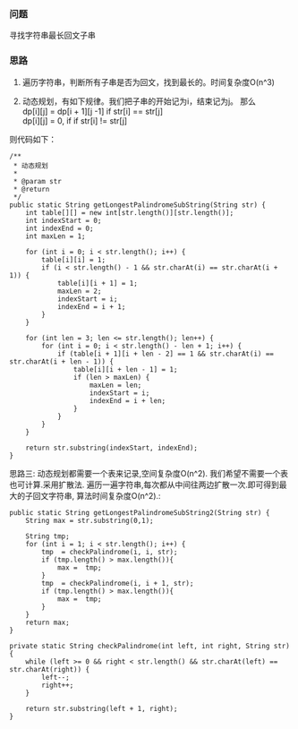 ### 问题
寻找字符串最长回文子串


### 思路
1. 遍历字符串，判断所有子串是否为回文，找到最长的。时间复杂度O(n^3)

2. 动态规划，有如下规律。我们把子串的开始记为i，结束记为j。
那么<br>
dp[i][j] = dp[i + 1][j -1] if str[i] == str[j] <br>
dp[i][j] = 0, if if str[i] != str[j]

则代码如下：

```
/**
 * 动态规划
 *
 * @param str
 * @return
 */
public static String getLongestPalindromeSubString(String str) {
    int table[][] = new int[str.length()][str.length()];
    int indexStart = 0;
    int indexEnd = 0;
    int maxLen = 1;

    for (int i = 0; i < str.length(); i++) {
        table[i][i] = 1;
        if (i < str.length() - 1 && str.charAt(i) == str.charAt(i + 1)) {
            table[i][i + 1] = 1;
            maxLen = 2;
            indexStart = i;
            indexEnd = i + 1;
        }
    }

    for (int len = 3; len <= str.length(); len++) {
        for (int i = 0; i < str.length() - len + 1; i++) {
            if (table[i + 1][i + len - 2] == 1 && str.charAt(i) == str.charAt(i + len - 1)) {
                table[i][i + len - 1] = 1;
                if (len > maxLen) {
                    maxLen = len;
                    indexStart = i;
                    indexEnd = i + len;
                }
            }
        }
    }

    return str.substring(indexStart, indexEnd);
}
```


思路三: 动态规划都需要一个表来记录,空间复杂度O(n^2). 我们希望不需要一个表也可计算.采用扩散法. 遍历一遍字符串,每次都从中间往两边扩散一次.即可得到最大的子回文字符串, 算法时间复杂度O(n^2).:
```
public static String getLongestPalindromeSubString2(String str) {
    String max = str.substring(0,1);

    String tmp;
    for (int i = 1; i < str.length(); i++) {
        tmp  = checkPalindrome(i, i, str);
        if (tmp.length() > max.length()){
            max =  tmp;
        }
        tmp  = checkPalindrome(i, i + 1, str);
        if (tmp.length() > max.length()){
            max =  tmp;
        }
    }
    return max;
}

private static String checkPalindrome(int left, int right, String str) {
    while (left >= 0 && right < str.length() && str.charAt(left) == str.charAt(right)) {
        left--;
        right++;
    }

    return str.substring(left + 1, right);
}
```
